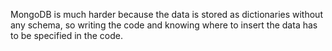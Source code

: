 MongoDB is much harder because the data is stored as dictionaries without any schema, so writing the code and knowing where to insert the data has to be specified in the code.